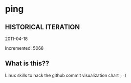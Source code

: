 # ping

## HISTORICAL ITERATION
2011-04-18

Incremented: 5068

## What is this?? 
Linux skills to hack the github commit visualization chart `;-)`

